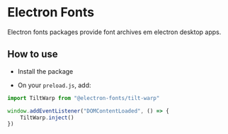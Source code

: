 # Electron Fonts

Electron fonts packages provide font archives em electron desktop apps.

## How to use

* Install the package

* On your `preload.js`, add:

```ts
import TiltWarp from "@electron-fonts/tilt-warp"

window.addEventListener("DOMContentLoaded", () => {
    TiltWarp.inject()
})
```